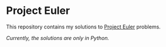 # Project Euler

This repository contains my solutions to [Project Euler](https://projecteuler.net/) problems.

*Currently, the solutions are only in Python.*